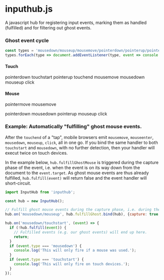 # inputhub.js
A javascript hub for registering input events, marking them as handled (fulfilled) and for filtering out ghost events.

### Ghost event cycle

``` js
const types = 'mousedown/mouseup/mousemove/pointerdown/pointerup/pointermove/touchstart/touchend/touchmove/click'.split('/');
types.forEach(type => document.addEventListener(type, event => console.log(event.type, event.target)));
```

#### Touch
pointerdown
touchstart
pointerup
touchend
mousemove
mousedown
mouseup
click

#### Mouse
pointermove
mousemove

pointerdown
mousedown
pointerup
mouseup
click

### Example: Automatically "fulfilling" ghost mouse events.

After the `touchend` of a "tap", mobile browsers emit `mousemove`, `mouseenter`, `mousedown`, `mouseup`, `click`, all in one go. If you bind the same handler to both `touchstart` and `mousedown`, with no further detection, then your handler will execut twice on touch devices.

In the example below, `hub.fulfillGhostMouse` is triggered during the capture phase of the event, i.e. when the event is on its way down from the document to the `event.target`. As ghost mouse events are thus already fulfilled, `hub.fulfill(event)` will return false and the event handler will short-circuit.

```js
import InputHub from 'inputhub';

const hub = new InputHub();

// Fulfill ghost mouse events during the capture phase, i.e. during the events way from the document down to the target. (before normal handlers)
hub.on('mousedown/mouseup', hub.fulfillGhost.bind(hub), {capture: true, passive: true});

hub.on('mousedown/touchstart', (event) => {
  if (!hub.fulfill(event)) {
    // Fulfilled events (e.g. our ghost events) will end up here.
    return;
  }
  if (event.type === 'mousedown') {
    console.log('This will only fire if a mouse was used.');
  }
  if (event.type === 'touchstart') {
    console.log('This will only fire on touch devices.');
  }
});
```
